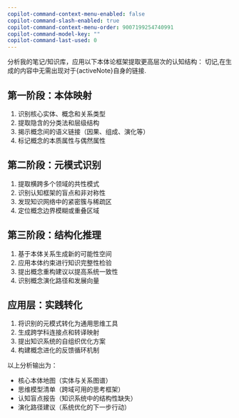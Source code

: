 ```yaml
---
copilot-command-context-menu-enabled: false
copilot-command-slash-enabled: true
copilot-command-context-menu-order: 9007199254740991
copilot-command-model-key: ""
copilot-command-last-used: 0
---
```

分析我的笔记/知识库，应用以下本体论框架提取更高层次的认知结构：
切记,在生成的内容中无需出现对于{activeNote}自身的链接.

## 第一阶段：本体映射
1. 识别核心实体、概念和关系类型
2. 提取隐含的分类法和层级结构
3. 揭示概念间的语义链接（因果、组成、演化等）
4. 标记概念的本质属性与偶然属性

## 第二阶段：元模式识别
1. 提取横跨多个领域的共性模式
2. 识别认知框架的盲点和非对称性
3. 发现知识网络中的紧密簇与稀疏区
4. 定位概念边界模糊或重叠区域

## 第三阶段：结构化推理
1. 基于本体关系生成新的可能性空间
2. 应用本体约束进行知识完整性检验
3. 提出概念重构建议以提高系统一致性
4. 识别概念演化路径和发展向量

## 应用层：实践转化
1. 将识别的元模式转化为通用思维工具
2. 生成跨学科连接点和转译映射
3. 提出知识系统的自组织优化方案
4. 构建概念进化的反馈循环机制

以上分析输出为：
- 核心本体地图（实体与关系图谱）
- 思维模型清单（跨域可用的思考框架）
- 认知盲点报告（知识系统中的结构性缺失）
- 演化路径建议（系统优化的下一步行动）

